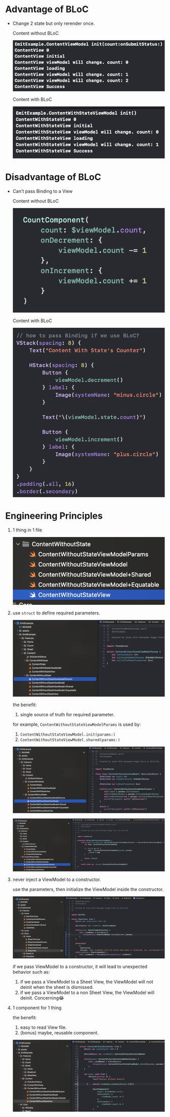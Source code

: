 # Advantage of BLoC

- Change 2 state but only rerender once.

  Content without BLoC

  ![a](./assets/Screenshot%202023-11-23%20at%2000.11.24.png)

  Content with BLoC

  ![b](./assets/Screenshot%202023-11-23%20at%2000.11.48.png)

# Disadvantage of BLoC

- Can't pass Binding to a View

  Content without BLoC

  ![c](./assets/Screenshot%202023-11-23%20at%2018.39.42.png)

  Content with BLoC

  ![d](./assets/Screenshot%202023-11-23%20at%2018.38.27.png)

# Engineering Principles

1. 1 thing in 1 file

   ![e](./assets/Screenshot%202023-11-23%20at%2021.11.55.png)

2. use `struct` to define required parameters.

   ![f](./assets/Screenshot%202023-11-23%20at%2021.13.58.png)

   the benefit: 
   1. single source of truth for required parameter.

   for example, `ContentWithoutStateViewModelParams` is used by:
   1. `ContentWithoutStateViewModel.init(params:)`
   2. `ContentWithoutStateViewModel.shared(params:)`

   ![g](./assets/Screenshot%202023-11-23%20at%2021.15.38.png)

   ![h](./assets/Screenshot%202023-11-23%20at%2021.17.25.png)

3. never inject a ViewModel to a constructor. 

   use the parameters, then initialize the ViewModel inside the constructor.

   ![i](./assets/Screenshot%202023-11-23%20at%2022.04.22.png)

   if we pass ViewModel to a constructor, it will lead to unexpected behavior such as:
   1. if we pass a ViewModel to a Sheet View, the ViewModel will not deinit when the sheet is dismissed.
   2. if we pass a ViewModel to a non Sheet View, the ViewModel will deinit. Concerning😂

4. 1 component for 1 thing

   the benefit:
   1. easy to read View file.
   2. (bonus) maybe, reusable component.

   ![j](./assets/Screenshot%202023-11-23%20at%2022.12.54.png)